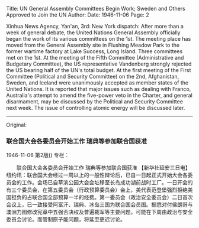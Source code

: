 Title: UN General Assembly Committees Begin Work; Sweden and Others Approved to Join the UN
Author:
Date: 1946-11-06
Page: 2

Xinhua News Agency, Yan'an, 3rd: New York dispatch: After more than a week of general debate, the United Nations General Assembly officially began the work of its various committees on the 1st. The meeting place has moved from the General Assembly site in Flushing Meadow Park to the former wartime factory at Lake Success, Long Island. Three committees met on the 1st. At the meeting of the Fifth Committee (Administrative and Budgetary Committee), the US representative Vandenberg strongly rejected the US bearing half of the UN's total budget. At the first meeting of the First Committee (Political and Security Committee) on the 2nd, Afghanistan, Sweden, and Iceland were unanimously accepted as member states of the United Nations. It is reported that major issues such as dealing with Franco, Australia's attempt to amend the five-power veto in the Charter, and general disarmament, may be discussed by the Political and Security Committee next week. The issue of controlling atomic energy will be discussed later.



<hr /> 

Original: 


### 联合国大会各委员会开始工作  瑞典等参加联合国获准

1946-11-06
第2版()
专栏：

　　联合国大会各委员会开始工作
    瑞典等参加联合国获准
    【新华社延安三日电】纽约讯：联合国大会经过一周以上的一般性辩论后，已自一日起正式开始大会各委员会的工作。会场已自草滨公园大会会址移至长岛成功湖前战时工厂。一日开会的有三个委员会，在第五委员会（行政预算委员会）会上，美代表范登堡强烈拒绝美国担负的占联合国全部预算一半的经费。第一委员会（政治安全委员会）二日首次会议上，已一致接受阿富汗、瑞典、冰岛三国为联合国会员国。据悉对付佛朗哥与澳洲力图修改宪章中五强否决权及普遍裁军等主要问题，可能在下周由政治与安全委员会讨论。而管制原子能问题，将延至更迟讨论。
